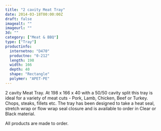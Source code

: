 ```yaml
---
title: "2 cavity Meat Tray"
date: 2014-03-18T00:00:00Z
draft: false
imagealt: ""
imageurl: ""
3d: ""
category: ["Meat & BBQ"]
type: ["Tray"]
productinfo:
  internetno: "D470"
  productno: "0-212"
  length: 198
  width: 166
  depth: 40
  shape: "Rectangle"
  polymer: "APET-PE"
---
```

2 cavity Meat Tray. At 198 x 166 x 40 with a 50/50 cavity split this tray is ideal for a variety of meat cuts - Pork, Lamb, Chicken, Beef or Turkey. Chops, steaks, fillets etc. The tray has been designed to take a heat seal, stretch wrap or flow wrap seal closure and is available to order in Clear or Black material.

All products are made to order.